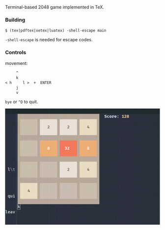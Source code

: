 Terminal-based 2048 game implemented in TeX.

### Building

```
$ (tex|pdftex|xetex|luatex) -shell-escape main
```

`-shell-escape` is needed for escape codes.

### Controls

movement:
```
     ^
     k
< h     l >  +  ENTER
     j
     v

```

`bye` or `^D` to quit.

![Demo](https://github.com/plante3/2048tex/blob/main/demo.gif)